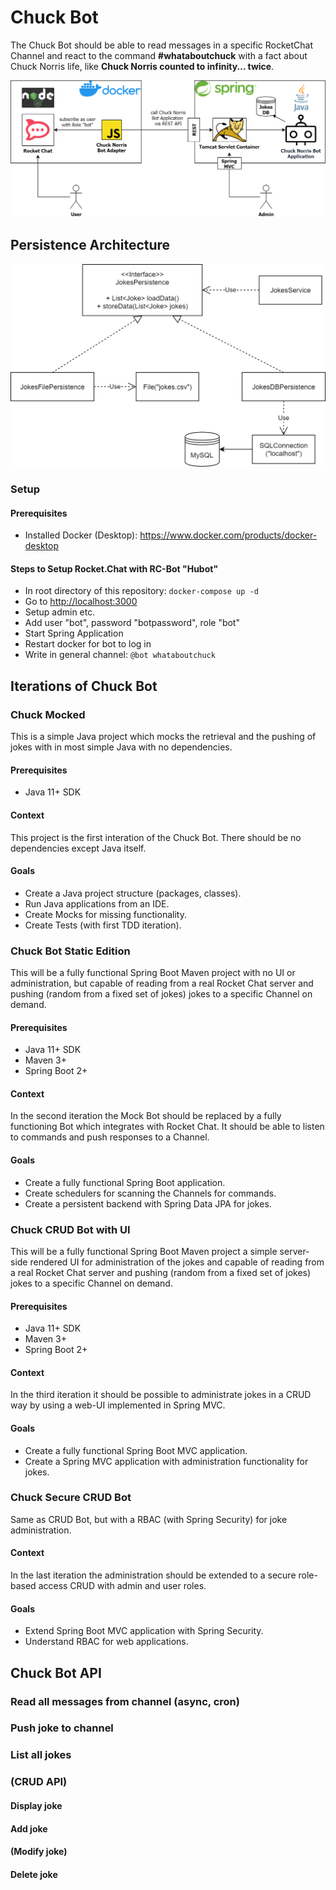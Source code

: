 # Chuck Bot
The Chuck Bot should be able to read messages in a specific RocketChat Channel and react to the command **#whataboutchuck** with a fact about Chuck Norris life, like **Chuck Norris counted to infinity... twice**.

![](docs/img/SEA_ChuckBot_CommDiag.png)

## Persistence Architecture

![](docs/img/SEA_ChuckBot_Architecture.png)

### Setup

#### Prerequisites

* Installed Docker (Desktop): https://www.docker.com/products/docker-desktop

#### Steps to Setup Rocket.Chat with RC-Bot "Hubot"

* In root directory of this repository: `docker-compose up -d`
* Go to [http://localhost:3000](http://localhost:3000)
* Setup admin etc.
* Add user "bot", password "botpassword", role "bot"
* Start Spring Application
* Restart docker for bot to log in
* Write in general channel: `@bot whataboutchuck`

## Iterations of Chuck Bot
### Chuck Mocked
This is a simple Java project which mocks the retrieval and the pushing of jokes with in most simple Java with no dependencies.

#### Prerequisites
* Java 11+ SDK

#### Context
This project is the first interation of the Chuck Bot. There should be no dependencies except Java itself.

#### Goals
* Create a Java project structure (packages, classes).
* Run Java applications from an IDE.
* Create Mocks for missing functionality.
* Create Tests (with first TDD iteration).

### Chuck Bot Static Edition
This will be a fully functional Spring Boot Maven project with no UI or administration, but capable of reading from a real Rocket Chat server and pushing (random from a fixed set of jokes) jokes to a specific Channel on demand.

#### Prerequisites
* Java 11+ SDK
* Maven 3+
* Spring Boot 2+

#### Context
In the second iteration the Mock Bot should be replaced by a fully functioning Bot which integrates with Rocket Chat. It should be able to listen to commands and push responses to a Channel.

#### Goals
* Create a fully functional Spring Boot application.
* Create schedulers for scanning the Channels for commands.
* Create a persistent backend with Spring Data JPA for jokes.

### Chuck CRUD Bot with UI
This will be a fully functional Spring Boot Maven project a simple server-side rendered UI for administration of the jokes and capable of reading from a real Rocket Chat server and pushing (random from a fixed set of jokes) jokes to a specific Channel on demand.

#### Prerequisites
* Java 11+ SDK
* Maven 3+
* Spring Boot 2+

#### Context
In the third iteration it should be possible to administrate jokes in a CRUD way by using a web-UI implemented in Spring MVC.

#### Goals
* Create a fully functional Spring Boot MVC application.
* Create a Spring MVC application with administration functionality for jokes.

### Chuck Secure CRUD Bot
Same as CRUD Bot, but with a RBAC (with Spring Security) for joke administration.

#### Context
In the last iteration the administration should be extended to a secure role-based access CRUD with admin and user roles.

#### Goals
* Extend Spring Boot MVC application with Spring Security.
* Understand RBAC for web applications.

## Chuck Bot API

### Read all messages from channel (async, cron)
### Push joke to channel
### List all jokes
### (CRUD API)
#### Display joke
#### Add joke
#### (Modify joke)
#### Delete joke